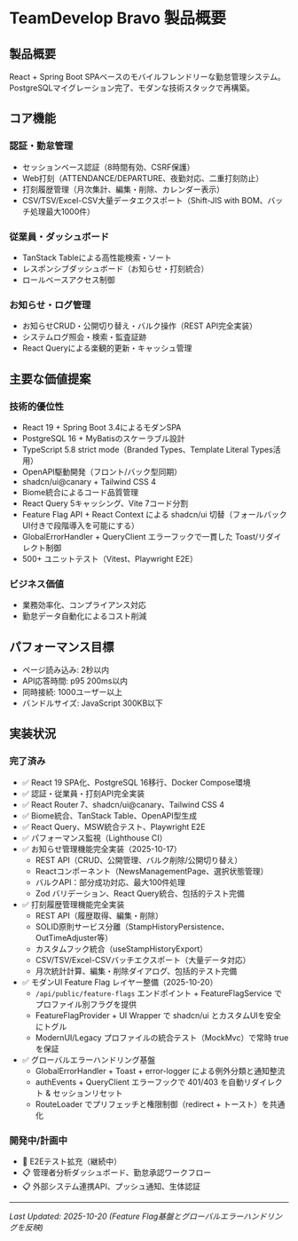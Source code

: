 # TeamDevelop Bravo 製品概要

## 製品概要

React + Spring Boot SPAベースのモバイルフレンドリーな勤怠管理システム。PostgreSQLマイグレーション完了、モダンな技術スタックで再構築。

## コア機能

### 認証・勤怠管理
- セッションベース認証（8時間有効、CSRF保護）
- Web打刻（ATTENDANCE/DEPARTURE、夜勤対応、二重打刻防止）
- 打刻履歴管理（月次集計、編集・削除、カレンダー表示）
- CSV/TSV/Excel-CSV大量データエクスポート（Shift-JIS with BOM、バッチ処理最大1000件）

### 従業員・ダッシュボード
- TanStack Tableによる高性能検索・ソート
- レスポンシブダッシュボード（お知らせ・打刻統合）
- ロールベースアクセス制御

### お知らせ・ログ管理
- お知らせCRUD・公開切り替え・バルク操作（REST API完全実装）
- システムログ照会・検索・監査証跡
- React Queryによる楽観的更新・キャッシュ管理

## 主要な価値提案

### 技術的優位性
- React 19 + Spring Boot 3.4によるモダンSPA
- PostgreSQL 16 + MyBatisのスケーラブル設計
- TypeScript 5.8 strict mode（Branded Types、Template Literal Types活用）
- OpenAPI駆動開発（フロント/バック型同期）
- shadcn/ui@canary + Tailwind CSS 4
- Biome統合によるコード品質管理
- React Query 5キャッシング、Vite 7コード分割
- Feature Flag API + React Context による shadcn/ui 切替（フォールバックUI付きで段階導入を可能にする）
- GlobalErrorHandler + QueryClient エラーフックで一貫した Toast/リダイレクト制御
- 500+ ユニットテスト（Vitest、Playwright E2E）

### ビジネス価値
- 業務効率化、コンプライアンス対応
- 勤怠データ自動化によるコスト削減

## パフォーマンス目標

- ページ読み込み: 2秒以内
- API応答時間: p95 200ms以内
- 同時接続: 1000ユーザー以上
- バンドルサイズ: JavaScript 300KB以下

## 実装状況

### 完了済み
- ✅ React 19 SPA化、PostgreSQL 16移行、Docker Compose環境
- ✅ 認証・従業員・打刻API完全実装
- ✅ React Router 7、shadcn/ui@canary、Tailwind CSS 4
- ✅ Biome統合、TanStack Table、OpenAPI型生成
- ✅ React Query、MSW統合テスト、Playwright E2E
- ✅ パフォーマンス監視（Lighthouse CI）
- ✅ お知らせ管理機能完全実装（2025-10-17）
  - REST API（CRUD、公開管理、バルク削除/公開切り替え）
  - Reactコンポーネント（NewsManagementPage、選択状態管理）
  - バルクAPI：部分成功対応、最大100件処理
  - Zod バリデーション、React Query統合、包括的テスト完備
- ✅ 打刻履歴管理機能完全実装
  - REST API（履歴取得、編集・削除）
  - SOLID原則サービス分離（StampHistoryPersistence、OutTimeAdjuster等）
  - カスタムフック統合（useStampHistoryExport）
  - CSV/TSV/Excel-CSVバッチエクスポート（大量データ対応）
  - 月次統計計算、編集・削除ダイアログ、包括的テスト完備
- ✅ モダンUI Feature Flag レイヤー整備（2025-10-20）
  - `/api/public/feature-flags` エンドポイント + FeatureFlagService でプロファイル別フラグを提供
  - FeatureFlagProvider + UI Wrapper で shadcn/ui とカスタムUIを安全にトグル
  - ModernUI/Legacy プロファイルの統合テスト（MockMvc）で常時 true を保証
- ✅ グローバルエラーハンドリング基盤
  - GlobalErrorHandler + Toast + error-logger による例外分類と通知整流
  - authEvents + QueryClient エラーフックで 401/403 を自動リダイレクト & セッションリセット
  - RouteLoader でプリフェッチと権限制御（redirect + トースト）を共通化

### 開発中/計画中
- 🔄 E2Eテスト拡充（継続中）
- 📋 管理者分析ダッシュボード、勤怠承認ワークフロー
- 📋 外部システム連携API、プッシュ通知、生体認証

---
*Last Updated: 2025-10-20 (Feature Flag基盤とグローバルエラーハンドリングを反映)*
